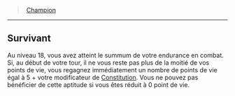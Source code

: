 ﻿---
!GenericItem
Name: Survivant
Id: fighter_champion_hd.md#survivant
ParentLink: fighter_champion_hd.md#champion
ParentName: Champion
NameLevel: 2
Attributes: {}
---
> [Champion](hd_fighter_champion.md)

---

## Survivant

Au niveau 18, vous avez atteint le summum de votre endurance en combat. Si, au début de votre tour, il ne vous reste pas plus de la moitié de vos points de vie, vous regagnez immédiatement un nombre de points de vie égal à 5 + votre modificateur de [Constitution](hd_abilities_constitution.md). Vous ne pouvez pas bénéficier de cette aptitude si vous êtes réduit à 0 point de vie.


